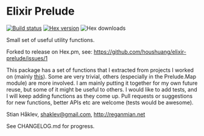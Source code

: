 # Elixir Prelude

[![Build status](https://travis-ci.org/ruby2elixir/elixir_prelude.svg "Build status")](https://travis-ci.org/ruby2elixir/elixir_prelude)
[![Hex version](https://img.shields.io/hexpm/v/elixir_prelude.svg "Hex version")](https://hex.pm/packages/elixir_prelude)
![Hex downloads](https://img.shields.io/hexpm/dt/elixir_prelude.svg "Hex downloads")

Small set of useful utility functions.

Forked to release on Hex.pm, see: https://github.com/houshuang/elixir-prelude/issues/1


This package has a set of functions that I extracted from projects I worked on (mainly [this](https://github.com/houshuang/survey)). Some are very trivial, others (especially in the Prelude.Map module) are more involved. I am mainly putting it together for my own future reuse, but some of it might be useful to others. I would like to add tests, and I will keep adding functions as they come up. Pull requests or suggestions for new functions, better APIs etc are welcome (tests would be awesome).

Stian Håklev, shaklev@gmail.com, http://reganmian.net


See CHANGELOG.md for progress.
